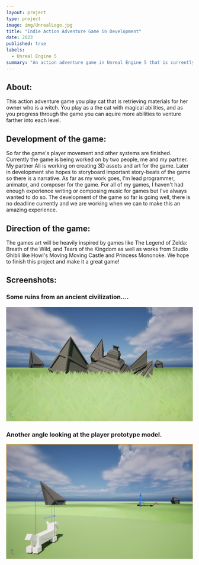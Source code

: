 ```yaml
---
layout: project
type: project
image: img/UnrealLogo.jpg
title: "Indie Action Adventure Game in Development"
date: 2023
published: true
labels:
  - Unreal Engine 5
summary: "An action adventure game in Unreal Engine 5 that is currently in development"
---
```

<h2 id="introduction">About:</h2>
This action adventure game you play cat that is retrieving materials for her owner who is a witch. You play as a the cat with magical abilities, and as you progress through the game you can aquire more abilities to venture farther into each level.

<h2 id="introduction">Development of the game:</h2>
So far the game's player movement and other systems are finished. Currently the game is being worked on by two people, me and my partner. My partner Ali is working on creating 3D assets and art for the game. Later in development she hopes to storyboard important story-beats of the game so there is a narrative. As far as my work goes, I'm lead programmer, animator, and composer for the game. For all of my games, I haven't had enough experience writing or composing music for games but I've always wanted to do so. The development of the game so far is going well, there is no deadline currently and we are working when we can to make this an amazing experience.

<h2 id="introduction">Direction of the game:</h2>
The games art will be heavily inspired by games like The Legend of Zelda: Breath of the Wild, and Tears of the Kingdom as well as works from Studio Ghibli like Howl's Moving Moving Castle and Princess Mononoke. We hope to finish this project and make it a great game!

<h2 id="introduction">Screenshots:</h2>
<h3 id="introduction">Some ruins from an ancient civilization....</h3>
<img class="img-fluid" src="../img/HighresScreenshot00000.png">
<h3 id="introduction">Another angle looking at the player prototype model.</h3>
<img class="img-fluid" src="../img/ScreenShot00001.png">


